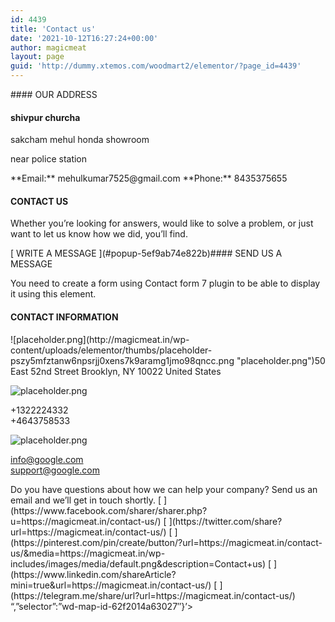 ```yaml
---
id: 4439
title: 'Contact us'
date: '2021-10-12T16:27:24+00:00'
author: magicmeat
layout: page
guid: 'http://dummy.xtemos.com/woodmart2/elementor/?page_id=4439'
---
```


<link href="https://magicmeat.in/wp-content/themes/woodmart/css/parts/el-section-title.min.css?ver=6.5.4" id="wd-section-title-css" media="all" rel="stylesheet" type="text/css"></link></head><body>#### OUR ADDRESS

#### **shivpur churcha**

sakcham mehul honda showroom

near police station

<link href="https://magicmeat.in/wp-content/themes/woodmart/css/parts/el-text-block.min.css?ver=6.5.4" id="wd-text-block-css" media="all" rel="stylesheet" type="text/css"></link>**Email:** mehulkumar7525@gmail.com  
**Phone:** 8435375655

#### CONTACT US

Whether you’re looking for answers, would like to solve a problem, or just want to let us know how we did, you’ll find.

<link href="https://magicmeat.in/wp-content/themes/woodmart/css/parts/lib-magnific-popup.min.css?ver=6.5.4" id="wd-mfp-popup-css" media="all" rel="stylesheet" type="text/css"></link> [  
 WRITE A MESSAGE  
 ](#popup-5ef9ab74e822b)#### SEND US A MESSAGE

 You need to create a form using Contact form 7 plugin to be able to display it using this element.

#### CONTACT INFORMATION

<link href="https://magicmeat.in/wp-content/themes/woodmart/css/parts/el-info-box.min.css?ver=6.5.4" id="wd-info-box-css" media="all" rel="stylesheet" type="text/css"></link> ![placeholder.png](http://magicmeat.in/wp-content/uploads/elementor/thumbs/placeholder-pszy5mfztanw6npsrjj0xens7k9aramg1jmo98qncc.png "placeholder.png")50 East 52nd Street  
Brooklyn, NY 10022  
United States

 ![placeholder.png](http://magicmeat.in/wp-content/uploads/elementor/thumbs/placeholder-1-pszy5obo6yqgtvn2gkca2e6pec016otwpsxn7snuzw.png "placeholder.png")

+1322224332  
+4643758533

 ![placeholder.png](http://magicmeat.in/wp-content/uploads/elementor/thumbs/placeholder-2-pszy5q7ckmt1h3kc5l5j7dpml3qrm31de28m6cl2ng.png "placeholder.png")

[info@google.com](#)  
[support@google.com](#)

<style>/*! elementor - v3.7.0 - 08-08-2022 */
.elementor-widget-divider{--divider-border-style:none;--divider-border-width:1px;--divider-color:#2c2c2c;--divider-icon-size:20px;--divider-element-spacing:10px;--divider-pattern-height:24px;--divider-pattern-size:20px;--divider-pattern-url:none;--divider-pattern-repeat:repeat-x}.elementor-widget-divider .elementor-divider{display:-webkit-box;display:-ms-flexbox;display:flex}.elementor-widget-divider .elementor-divider__text{font-size:15px;line-height:1;max-width:95%}.elementor-widget-divider .elementor-divider__element{margin:0 var(--divider-element-spacing);-ms-flex-negative:0;flex-shrink:0}.elementor-widget-divider .elementor-icon{font-size:var(--divider-icon-size)}.elementor-widget-divider .elementor-divider-separator{display:-webkit-box;display:-ms-flexbox;display:flex;margin:0;direction:ltr}.elementor-widget-divider--view-line_icon .elementor-divider-separator,.elementor-widget-divider--view-line_text .elementor-divider-separator{-webkit-box-align:center;-ms-flex-align:center;align-items:center}.elementor-widget-divider--view-line_icon .elementor-divider-separator:after,.elementor-widget-divider--view-line_icon .elementor-divider-separator:before,.elementor-widget-divider--view-line_text .elementor-divider-separator:after,.elementor-widget-divider--view-line_text .elementor-divider-separator:before{display:block;content:"";border-bottom:0;-webkit-box-flex:1;-ms-flex-positive:1;flex-grow:1;border-top:var(--divider-border-width) var(--divider-border-style) var(--divider-color)}.elementor-widget-divider--element-align-left .elementor-divider .elementor-divider-separator>.elementor-divider__svg:first-of-type{-webkit-box-flex:0;-ms-flex-positive:0;flex-grow:0;-ms-flex-negative:100;flex-shrink:100}.elementor-widget-divider--element-align-left .elementor-divider-separator:before{content:none}.elementor-widget-divider--element-align-left .elementor-divider__element{margin-left:0}.elementor-widget-divider--element-align-right .elementor-divider .elementor-divider-separator>.elementor-divider__svg:last-of-type{-webkit-box-flex:0;-ms-flex-positive:0;flex-grow:0;-ms-flex-negative:100;flex-shrink:100}.elementor-widget-divider--element-align-right .elementor-divider-separator:after{content:none}.elementor-widget-divider--element-align-right .elementor-divider__element{margin-right:0}.elementor-widget-divider:not(.elementor-widget-divider--view-line_text):not(.elementor-widget-divider--view-line_icon) .elementor-divider-separator{border-top:var(--divider-border-width) var(--divider-border-style) var(--divider-color)}.elementor-widget-divider--separator-type-pattern{--divider-border-style:none}.elementor-widget-divider--separator-type-pattern.elementor-widget-divider--view-line .elementor-divider-separator,.elementor-widget-divider--separator-type-pattern:not(.elementor-widget-divider--view-line) .elementor-divider-separator:after,.elementor-widget-divider--separator-type-pattern:not(.elementor-widget-divider--view-line) .elementor-divider-separator:before,.elementor-widget-divider--separator-type-pattern:not([class*=elementor-widget-divider--view]) .elementor-divider-separator{width:100%;min-height:var(--divider-pattern-height);-webkit-mask-size:var(--divider-pattern-size) 100%;mask-size:var(--divider-pattern-size) 100%;-webkit-mask-repeat:var(--divider-pattern-repeat);mask-repeat:var(--divider-pattern-repeat);background-color:var(--divider-color);-webkit-mask-image:var(--divider-pattern-url);mask-image:var(--divider-pattern-url)}.elementor-widget-divider--no-spacing{--divider-pattern-size:auto}.elementor-widget-divider--bg-round{--divider-pattern-repeat:round}.rtl .elementor-widget-divider .elementor-divider__text{direction:rtl}.e-container>.elementor-widget-divider{width:var(--container-widget-width,100%);-webkit-box-flex:1;-ms-flex-positive:1;flex-grow:1}</style>Do you have questions about how we can help your company? Send us an email and we’ll get in touch shortly.

<link href="https://magicmeat.in/wp-content/themes/woodmart/css/parts/el-social-icons.min.css?ver=6.5.4" id="wd-social-icons-css" media="all" rel="stylesheet" type="text/css"></link> [  
 ](https://www.facebook.com/sharer/sharer.php?u=https://magicmeat.in/contact-us/)  
 [  
 ](https://twitter.com/share?url=https://magicmeat.in/contact-us/)  
 [  
 ](https://pinterest.com/pin/create/button/?url=https://magicmeat.in/contact-us/&media=https://magicmeat.in/wp-includes/images/media/default.png&description=Contact+us)  
 [  
 ](https://www.linkedin.com/shareArticle?mini=true&url=https://magicmeat.in/contact-us/)  
 [  
 ](https://telegram.me/share/url?url=https://magicmeat.in/contact-us/) <link href="https://magicmeat.in/wp-content/themes/woodmart/css/parts/el-map.min.css?ver=6.5.4" id="wd-map-css" media="all" rel="stylesheet" type="text/css"></link>“,”selector”:”wd-map-id-62f2014a63027″}’&gt;